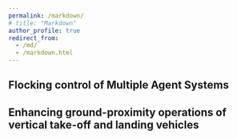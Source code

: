 ```yaml
---
permalink: /markdown/
# title: "Markdown"
author_profile: true
redirect_from: 
  - /md/
  - /markdown.html
---
```


## Flocking control of Multiple Agent Systems

## Enhancing ground-proximity operations of vertical take-off and landing vehicles
